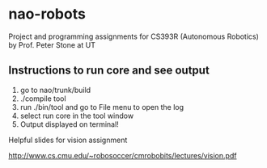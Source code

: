 nao-robots
==========

Project and programming assignments for CS393R (Autonomous Robotics) by Prof. Peter Stone at UT




Instructions to run core and see output
---------------------------------------
1. go to nao/trunk/build
2. ./compile tool
3. run ./bin/tool and go to File menu to open the log
4. select run core in the tool window
5. Output displayed on terminal!


Helpful slides for vision assignment



<http://www.cs.cmu.edu/~robosoccer/cmrobobits/lectures/vision.pdf>
